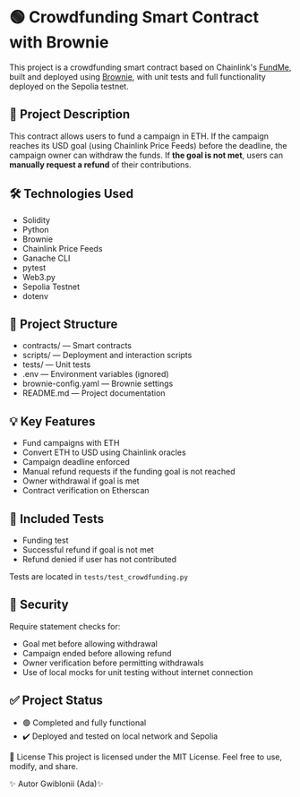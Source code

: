 # 🟢 Crowdfunding Smart Contract with Brownie

This project is a crowdfunding smart contract based on Chainlink's [FundMe](https://github.com/PatrickAlphaC/hardhat-fund-me-fcc), built and deployed using [Brownie](https://eth-brownie.readthedocs.io/en/stable/), with unit tests and full functionality deployed on the Sepolia testnet.

## 📌 Project Description

This contract allows users to fund a campaign in ETH. If the campaign reaches its USD goal (using Chainlink Price Feeds) before the deadline, the campaign owner can withdraw the funds. If **the goal is not met**, users can **manually request a refund** of their contributions.

## 🛠️ Technologies Used

- Solidity
- Python
- Brownie
- Chainlink Price Feeds
- Ganache CLI
- pytest
- Web3.py
- Sepolia Testnet
- dotenv

## 📁 Project Structure

- contracts/ — Smart contracts
- scripts/ — Deployment and interaction scripts
- tests/ — Unit tests
- .env — Environment variables (ignored)
- brownie-config.yaml — Brownie settings
- README.md — Project documentation

## 💡 Key Features

-  Fund campaigns with ETH
-  Convert ETH to USD using Chainlink oracles
-  Campaign deadline enforced
-  Manual refund requests if the funding goal is not reached
-  Owner withdrawal if goal is met
-  Contract verification on Etherscan

 ## 🧪 Included Tests
-  Funding test  
-  Successful refund if goal is not met  
-  Refund denied if user has not contributed  

Tests are located in `tests/test_crowdfunding.py`

## 🔐 Security
Require statement checks for:  
- Goal met before allowing withdrawal  
- Campaign ended before allowing refund  
- Owner verification before permitting withdrawals  
- Use of local mocks for unit testing without internet connection

## ✅ Project Status
- 🟢 Completed and fully functional  
- ✔️ Deployed and tested on local network and Sepolia


📄 License
This project is licensed under the MIT License. Feel free to use, modify, and share.

✨ Autor Gwiblonii (Ada)✨
